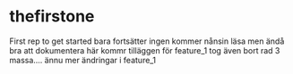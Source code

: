 # thefirstone
First rep to get started
bara fortsätter
ingen kommer nånsin läsa men ändå bra att dokumentera
här kommr tilläggen för feature_1 tog även bort rad 3 massa....
ännu mer ändringar i feature_1


